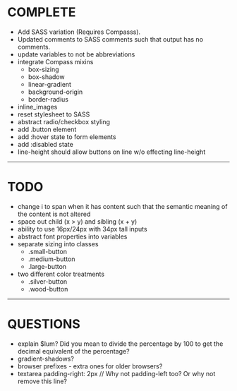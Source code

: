 # COMPLETE
* Add SASS variation (Requires Compasss).
* Updated comments to SASS comments such that output has no comments.
* update variables to not be abbreviations
* integrate Compass mixins
  * box-sizing
  * box-shadow
  * linear-gradient
  * background-origin
  * border-radius
* inline_images
* reset stylesheet to SASS
* abstract radio/checkbox styling
* add .button element
* add :hover state to form elements
* add :disabled state
* line-height should allow buttons on line w/o effecting line-height

---
# TODO
* change i to span when it has content such that the semantic meaning of the content is not altered
* space out child (x > y) and sibling (x + y)
* ability to use 16px/24px with 34px tall inputs
* abstract font properties into variables
* separate sizing into classes
  * .small-button
  * .medium-button
  * .large-button
* two different color treatments
  * .silver-button
  * .wood-button

---
# QUESTIONS
* explain $lum? Did you mean to divide the percentage by 100 to get the decimal equivalent of the percentage?
* gradient-shadows?
* browser prefixes - extra ones for older browsers?
* textarea padding-right: 2px // Why not padding-left too? Or why not remove this line?
